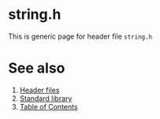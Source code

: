# string.h
This is generic page for header file `string.h`
# See also
1. [Header files](README.md)
2. [Standard library](../README.md)
3. [Table of Contents](../../README.md)
